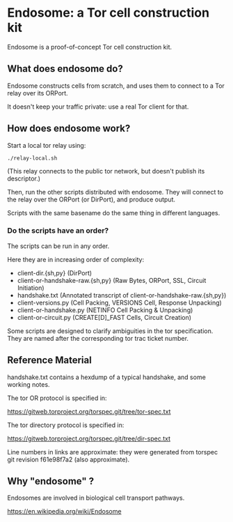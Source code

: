 # Endosome: a Tor cell construction kit

Endosome is a proof-of-concept Tor cell construction kit.

## What does endosome do?

Endosome constructs cells from scratch, and uses them to connect to a Tor
relay over its ORPort.

It doesn't keep your traffic private: use a real Tor client for that.

## How does endosome work?

Start a local tor relay using:

    ./relay-local.sh

(This relay connects to the public tor network, but doesn't publish its
descriptor.)

Then, run the other scripts distributed with endosome. They will connect to
the relay over the ORPort (or DirPort), and produce output.

Scripts with the same basename do the same thing in different languages.

### Do the scripts have an order?

The scripts can be run in any order.

Here they are in increasing order of complexity:
* client-dir.{sh,py} (DirPort)
* client-or-handshake-raw.{sh,py} (Raw Bytes, ORPort, SSL, Circuit Initiation)
* handshake.txt (Annotated transcript of client-or-handshake-raw.{sh,py})
* client-versions.py (Cell Packing, VERSIONS Cell, Response Unpacking)
* client-or-handshake.py (NETINFO Cell Packing & Unpacking)
* client-or-circuit.py (CREATE[D]_FAST Cells, Circuit Creation)

Some scripts are designed to clarify ambiguities in the tor specification.
They are named after the corresponding tor trac ticket number.

## Reference Material

handshake.txt contains a hexdump of a typical handshake, and some working
notes.

The tor OR protocol is specified in:

https://gitweb.torproject.org/torspec.git/tree/tor-spec.txt

The tor directory protocol is specified in:

https://gitweb.torproject.org/torspec.git/tree/dir-spec.txt

Line numbers in links are approximate: they were generated from torspec git
revision f61e98f7a2 (also approximate).

## Why "endosome" ?

Endosomes are involved in biological cell transport pathways.

https://en.wikipedia.org/wiki/Endosome
